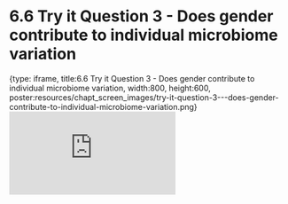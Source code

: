# 6.6 Try it Question 3 - Does gender contribute to individual microbiome variation
 
{type: iframe, title:6.6 Try it Question 3 - Does gender contribute to individual microbiome variation, width:800, height:600, poster:resources/chapt_screen_images/try-it-question-3---does-gender-contribute-to-individual-microbiome-variation.png}
![](https://sayumiyork.github.io/miniCURE-16S_Test/try-it-question-3---does-gender-contribute-to-individual-microbiome-variation.html)
 

 
